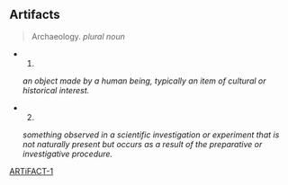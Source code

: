 ## Artifacts
> Archaeology. 
_plural noun_

* 1.
  _an object made by a human being, typically an item of cultural or historical interest._

* 2.
  _something observed in a scientific investigation or experiment that is not naturally present but occurs as a result of the preparative or investigative procedure._

[ARTiFACT-1](submission_form.html)
